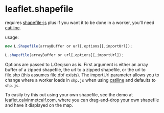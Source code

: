 leaflet.shapefile
=================

requires [shapefile-js](https://github.com/calvinmetcalf/shapefile-js) plus if you want it
to be done in a worker, you'll need [catiline](https://github.com/calvinmetcalf/catiline).

usage:

```javascript
new L.Shapefile(arrayBuffer or url[,options][,importUrl]);

L.shapefile(arrayBuffer or url[,options][,importUrl]);
```

Options are passed to L.Geojson as is. First argument is either an array buffer of a zipped shapefile,
the url to a zipped shapefile, or the url to file.shp (this assumes file.dbf exists). The importUrl parameter allows you to change where a worker loads in `shp.js` when using [catiline](https://github.com/calvinmetcalf/catiline) and defaults to `shp.js`.

To easily try this out using your own shapefile, see the demo at [leaflet.calvinmetcalf.com](http://leaflet.calvinmetcalf.com/), where you can drag-and-drop your own shapefile and have it displayed on the map.